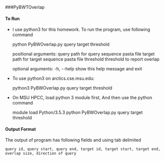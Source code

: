 ###PyBWTOverlap

#### To Run

* I use python3 for this homework. To run the program, use following command

    
    python PyBWOverlap.py query target threshold
    
    positional arguments:
        query       path for query sequence pasta file
        target      path for target sequence pasta file
        threshold   threshold to report overlap
    
    optional arguments:
        -h, --help  show this help message and exit

* To use python3 on arctics.cse.msu.edu:

    
    python3 PyBWOverlap.py query target threshold

* On MSU HPCC, load python 3 module first, And then use the python command
    
    
    module load Python/3.5.3
    python PyBWOverlap.py query target threshold



#### Output Format
The output of program has following fields and using tab delimited

    query id, query start, query end, target id, target start, target end, overlap size, direction of query
